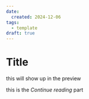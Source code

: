 ```yaml
---
date:
  created: 2024-12-06
tags:
  - template
draft: true
---
```


# Title

this will show up in the preview

<!-- more -->

this is the *Continue reading* part